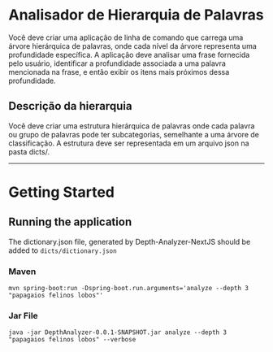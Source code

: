 # Analisador de Hierarquia de Palavras
Você deve criar uma aplicação de linha de comando que carrega uma árvore hierárquica de
palavras, onde cada nível da árvore representa uma profundidade específica. A aplicação
deve analisar uma frase fornecida pelo usuário, identificar a profundidade associada a uma
palavra mencionada na frase, e então exibir os itens mais próximos dessa profundidade.

## Descrição da hierarquia
Você deve criar uma estrutura hierárquica de palavras onde cada palavra ou grupo de
palavras pode ter subcategorias, semelhante a uma árvore de classificação. A estrutura
deve ser representada em um arquivo json na pasta dicts/.

---
# Getting Started
## Running the application
The dictionary.json file, generated by Depth-Analyzer-NextJS should be added to `dicts/dictionary.json`

### Maven
```
mvn spring-boot:run -Dspring-boot.run.arguments='analyze --depth 3 "papagaios felinos lobos"'
```

### Jar File
```
java -jar DepthAnalyzer-0.0.1-SNAPSHOT.jar analyze --depth 3 "papagaios felinos lobos" --verbose
```